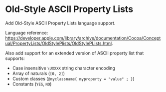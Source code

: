 # Old-Style ASCII Property Lists

Add Old-Style ASCII Property Lists language support.

Language reference: https://developer.apple.com/library/archive/documentation/Cocoa/Conceptual/PropertyLists/OldStylePlists/OldStylePLists.html.

Also add support for an extended version of ASCII property list that supports:

 - Case insensitive `\UXXXX` string character encoding
 - Array of naturals (`[0, 2]`)
 - Custom classes (`@myclassname{ myproperty = "value" ; }`)
 - Constants (`YES`, `NO`)
